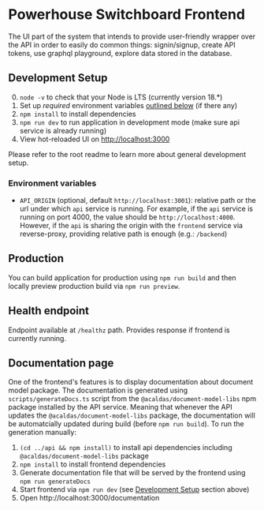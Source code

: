 # Powerhouse Switchboard Frontend

The UI part of the system that intends to provide user-friendly wrapper over the API in order to easily do common things: signin/signup, create API tokens, use graphql playground, explore data stored in the database.

## Development Setup

0. `node -v` to check that your Node is LTS (currently version 18.*)
1. Set up _required_ environment variables [outlined below](#environment-variables) (if there any)
2. `npm install` to install dependencies
4. `npm run dev` to run application in development mode (make sure api service is already running)
5. View hot-reloaded UI on [http://localhost:3000](http://localhost:3000)

Please refer to the root readme to learn more about general development setup.

### Environment variables

- `API_ORIGIN` (optional, default `http://localhost:3001`): relative path or the url under which `api` service is running. For example, if the `api` service is running on port 4000, the value should be `http://localhost:4000`. However, if the `api` is sharing the origin with the `frontend` service via reverse-proxy, providing relative path is enough (e.g.: `/backend`)

## Production

You can build application for production using `npm run build` and then locally preview production build via `npm run preview`.

## Health endpoint

Endpoint available at `/healthz` path. Provides response if frontend is currently running.

## Documentation page

One of the frontend's features is to display documentation about document model package. The documentation is generated using `scripts/generateDocs.ts` script from the `@acaldas/document-model-libs` npm package installed by the API service. Meaning that whenever the API updates the `@acaldas/document-model-libs` package, the documentation will be automatcially updated during build (before `npm run build`). To run the generation manually:

1. `(cd ../api && npm install)` to install api dependencies including `@acaldas/document-model-libs` package
2. `npm install` to install frontend dependencies
3. Generate documentation file that will be served by the frontend using `npm run generateDocs`
4. Start frontend via `npm run dev` (see [Development Setup](#development-setup) section above)
5. Open http://localhost:3000/documentation
